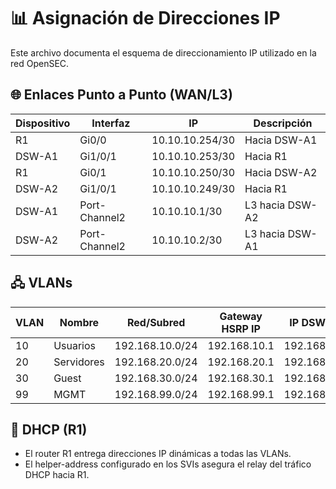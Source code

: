 
# 📊 Asignación de Direcciones IP

Este archivo documenta el esquema de direccionamiento IP utilizado en la red OpenSEC.

## 🌐 Enlaces Punto a Punto (WAN/L3)

| Dispositivo | Interfaz       | IP               | Descripción                       |
|-------------|----------------|------------------|-----------------------------------|
| R1          | Gi0/0          | 10.10.10.254/30  | Hacia DSW-A1                      |
| DSW-A1      | Gi1/0/1        | 10.10.10.253/30  | Hacia R1                          |
| R1          | Gi0/1          | 10.10.10.250/30  | Hacia DSW-A2                      |
| DSW-A2      | Gi1/0/1        | 10.10.10.249/30  | Hacia R1                          |
| DSW-A1      | Port-Channel2  | 10.10.10.1/30    | L3 hacia DSW-A2                   |
| DSW-A2      | Port-Channel2  | 10.10.10.2/30    | L3 hacia DSW-A1                   |

## 🖧 VLANs

| VLAN | Nombre        | Red/Subred          | Gateway HSRP IP | IP DSW-A1       | IP DSW-A2       |
|------|---------------|---------------------|------------------|------------------|------------------|
| 10   | Usuarios       | 192.168.10.0/24     | 192.168.10.1     | 192.168.10.2     | 192.168.10.3     |
| 20   | Servidores     | 192.168.20.0/24     | 192.168.20.1     | 192.168.20.2     | 192.168.20.3     |
| 30   | Guest          | 192.168.30.0/24     | 192.168.30.1     | 192.168.30.2     | 192.168.30.3     |
| 99   | MGMT           | 192.168.99.0/24     | 192.168.99.1     | 192.168.99.2     | 192.168.99.3     |

## 🧞 DHCP (R1)

- El router R1 entrega direcciones IP dinámicas a todas las VLANs.
- El helper-address configurado en los SVIs asegura el relay del tráfico DHCP hacia R1.
